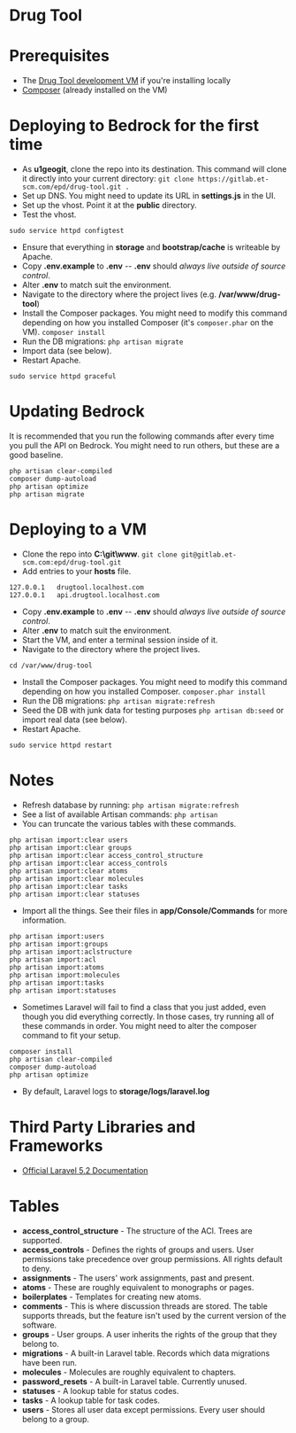 # Drug Tool

# Prerequisites

- The [Drug Tool development VM](http://wanda.elseviermultimedia.us/Web_Team/Virtual_Machines) if you're installing locally
- [Composer](https://getcomposer.org/download/) (already installed on the VM)

# Deploying to Bedrock for the first time

- As **u1geogit**, clone the repo into its destination. This command will clone it directly into your current directory: `git clone https://gitlab.et-scm.com/epd/drug-tool.git .`
- Set up DNS. You might need to update its URL in **settings.js** in the UI.
- Set up the vhost. Point it at the **public** directory.
- Test the vhost.
```
sudo service httpd configtest
```
- Ensure that everything in **storage** and **bootstrap/cache** is writeable by Apache.
- Copy **.env.example** to **.env** -- **.env** should *always live outside of source control*.
- Alter **.env** to match suit the environment.
- Navigate to the directory where the project lives (e.g. **/var/www/drug-tool**)
- Install the Composer packages. You might need to modify this command depending on how you installed Composer (it's `composer.phar` on the VM). `composer install`
- Run the DB migrations: `php artisan migrate`
- Import data (see below).
- Restart Apache.
```
sudo service httpd graceful
```

# Updating Bedrock

It is recommended that you run the following commands after every time you pull the API on Bedrock. You might need to run others, but these are a good baseline.
```
php artisan clear-compiled
composer dump-autoload
php artisan optimize
php artisan migrate
```

# Deploying to a VM

- Clone the repo into **C:\git\www**. `git clone git@gitlab.et-scm.com:epd/drug-tool.git`
- Add entries to your **hosts** file.
```
127.0.0.1	drugtool.localhost.com
127.0.0.1	api.drugtool.localhost.com
```
- Copy **.env.example** to **.env** -- **.env** should *always live outside of source control*.
- Alter **.env** to match suit the environment.
- Start the VM, and enter a terminal session inside of it.
- Navigate to the directory where the project lives.
```
cd /var/www/drug-tool
```
- Install the Composer packages. You might need to modify this command depending on how you installed Composer. `composer.phar install`
- Run the DB migrations: `php artisan migrate:refresh`
- Seed the DB with junk data for testing purposes `php artisan db:seed` or import real data (see below).
- Restart Apache.
```
sudo service httpd restart
```

# Notes

- Refresh database by running: `php artisan migrate:refresh`
- See a list of available Artisan commands: `php artisan`
- You can truncate the various tables with these commands.
```
php artisan import:clear users
php artisan import:clear groups
php artisan import:clear access_control_structure
php artisan import:clear access_controls
php artisan import:clear atoms
php artisan import:clear molecules
php artisan import:clear tasks
php artisan import:clear statuses
```
- Import all the things. See their files in **app/Console/Commands** for more information.
```
php artisan import:users
php artisan import:groups
php artisan import:aclstructure
php artisan import:acl
php artisan import:atoms
php artisan import:molecules
php artisan import:tasks
php artisan import:statuses
```
- Sometimes Laravel will fail to find a class that you just added, even though you did everything correctly. In those cases, try running all of these commands in order. You might need to alter the composer command to fit your setup.
```
composer install
php artisan clear-compiled
composer dump-autoload
php artisan optimize
```
- By default, Laravel logs to **storage/logs/laravel.log**

# Third Party Libraries and Frameworks

- [Official Laravel 5.2 Documentation](https://laravel.com/docs/5.2)

# Tables

- **access_control_structure** - The structure of the ACl. Trees are supported.
- **access_controls** - Defines the rights of groups and users. User permissions take precedence over group permissions. All rights default to deny.
- **assignments** - The users' work assignments, past and present.
- **atoms** - These are roughly equivalent to monographs or pages.
- **boilerplates** - Templates for creating new atoms.
- **comments** - This is where discussion threads are stored. The table supports threads, but the feature isn't used by the current version of the software.
- **groups** - User groups. A user inherits the rights of the group that they belong to.
- **migrations** - A built-in Laravel table. Records which data migrations have been run.
- **molecules** - Molecules are roughly equivalent to chapters.
- **password_resets** - A built-in Laravel table. Currently unused.
- **statuses** - A lookup table for status codes.
- **tasks** - A lookup table for task codes.
- **users** - Stores all user data except permissions. Every user should belong to a group.